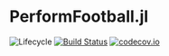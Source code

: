 # PerformFootball.jl

![Lifecycle](https://img.shields.io/badge/lifecycle-experimental-orange.svg)<!--
![Lifecycle](https://img.shields.io/badge/lifecycle-maturing-blue.svg)
![Lifecycle](https://img.shields.io/badge/lifecycle-stable-green.svg)
![Lifecycle](https://img.shields.io/badge/lifecycle-retired-orange.svg)
![Lifecycle](https://img.shields.io/badge/lifecycle-archived-red.svg)
![Lifecycle](https://img.shields.io/badge/lifecycle-dormant-blue.svg) -->
[![Build Status](https://travis-ci.com/vntr-CC/PerformFootball.jl.svg?branch=master)](https://travis-ci.com/vntr-CC/PerformFootball.jl)
[![codecov.io](http://codecov.io/github/vntr-CC/PerformFootball.jl/coverage.svg?branch=master)](http://codecov.io/github/vntr-CC/PerformFootball.jl?branch=master)
<!--
[![Documentation](https://img.shields.io/badge/docs-stable-blue.svg)](https://vntr-CC.github.io/PerformFootball.jl/stable)
[![Documentation](https://img.shields.io/badge/docs-master-blue.svg)](https://vntr-CC.github.io/PerformFootball.jl/dev)
-->
